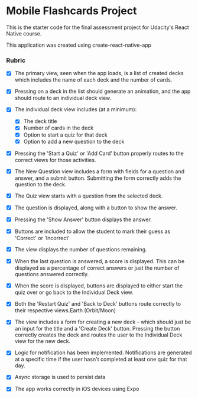 # Mobile Flashcards Project

This is the starter code for the final assessment project for Udacity's React Native course.

This application was created using create-react-native-app


### Rubric
- [x] The primary view, seen when the app loads, is a list of created decks which includes the name of each deck and the number of cards.
- [x] Pressing on a deck in the list should generate an animation, and the app should route to an individual deck view.
- [x] The individual deck view includes (at a minimum):

	- [x] The deck title
	- [x] Number of cards in the deck
	- [x] Option to start a quiz for that deck
	- [x] Option to add a new question to the deck
- [x] Pressing the 'Start a Quiz' or 'Add Card' button properly routes to the correct views for those activities.
- [x] The New Question view includes a form with fields for a question and answer, and a submit button.
Submitting the form correctly adds the question to the deck.
- [x] The Quiz view starts with a question from the selected deck.
- [x] The question is displayed, along with a button to show the answer.
- [x] Pressing the 'Show Answer' button displays the answer.
- [x] Buttons are included to allow the student to mark their guess as 'Correct' or 'Incorrect'
- [x] The view displays the number of questions remaining.
- [x] When the last question is answered, a score is displayed. This can be displayed as a percentage of correct answers or just the number of questions answered correctly.
- [x] When the score is displayed, buttons are displayed to either start the quiz over or go back to the Individual Deck view.
- [x] Both the 'Restart Quiz' and 'Back to Deck' buttons route correctly to their respective views.Earth (Orbit/Moon)
- [x] The view includes a form for creating a new deck - which should just be an input for the title and a 'Create Deck' button.
Pressing the button correctly creates the deck and routes the user to the Individual Deck view for the new deck.
- [x] Logic for notification has been implemented. Notifications are generated at a specific time if the user hasn't completed at least one quiz for that day.
- [x] Async storage is used to persist data
- [x] The app works correctly in iOS devices using Expo